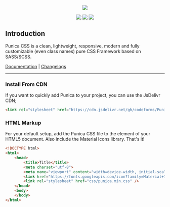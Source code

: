 <p align="center"><img src="https://codeforms.github.io/Punica-CSS-Framework/images/logo.png"></p>

<p align="center">
    <a href="https://github.com/codeforms/Punica-CSS-Framework/blob/master/LICENSE"><img src="https://img.shields.io/github/v/release/codeforms/Punica-CSS-Framework"></a>
    <a href="https://github.com/codeforms/Punica-CSS-Framework/releases"><img src="https://img.shields.io/github/v/release/codeforms/Punica-CSS-Framework"></a>
    <a href="https://github.com/codeforms/Punica-CSS-Framework"><img src="http://badges.github.io/stability-badges/dist/stable.svg"></a>
</p>

## Introduction
Punica CSS is a clean, lightweight, responsive, modern and fully customizable (even class names) pure CSS Framework based on SASS/SCSS.

[Documentation](https://codeforms.github.io/Punica-CSS-Framework/) | [Changelogs](https://github.com/codeforms/Punica-CSS-Framework/releases)

---

### Install From CDN
If you want to quickly add Punica to your project, you can use the JsDelivr CDN;
```html
<link rel="stylesheet" href="https://cdn.jsdelivr.net/gh/codeforms/Punica-CSS-Framework@1.7.4/dist/punica.min.css" crossorigin="anonymous">
```

### HTML Markup
For your default setup, add the Punica CSS file to the <head> element of your HTML5 document. Also include the Material Icons library. That's it!
```html
<!DOCTYPE html>
<html>
    <head>
        <title>Title</title>
        <meta charset="utf-8">
        <meta name="viewport" content="width=device-width, initial-scale=1">
        <link href="https://fonts.googleapis.com/icon?family=Material+Icons" rel="stylesheet">
        <link rel="stylesheet" href="css/punica.min.css" />
    </head>
    <body>
    </body>
</html>
```